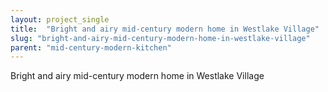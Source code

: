 ```yaml
---
layout: project_single
title:  "Bright and airy mid-century modern home in Westlake Village"
slug: "bright-and-airy-mid-century-modern-home-in-westlake-village"
parent: "mid-century-modern-kitchen"
---
```

Bright and airy mid-century modern home in Westlake Village
